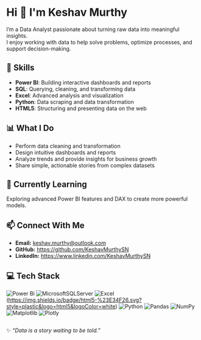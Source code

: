 # Hi 👋 I'm Keshav Murthy  

I’m a Data Analyst passionate about turning raw data into meaningful insights.  
I enjoy working with data to help solve problems, optimize processes, and support decision-making.  

## 🔧 Skills
- **Power BI**:  Building interactive dashboards and reports
- **SQL**:       Querying, cleaning, and transforming data
- **Excel**:     Advanced analysis and visualization
- **Python**:    Data scraping and data transformation
- **HTML5**:     Structuring and presenting data on the web

## 📊 What I Do
- Perform data cleaning and transformation
- Design intuitive dashboards and reports
- Analyze trends and provide insights for business growth
- Share simple, actionable stories from complex datasets

## 🌱 Currently Learning
Exploring advanced Power BI features and DAX to create more powerful models.

## 📫 Connect With Me
- **Email:** keshav.murthy@outlook.com
- **GitHub:** https://github.com/KeshavMurthySN
- **LinkedIn:** https://www.linkedin.com/KeshavMurthySN

## 💻 Tech Stack
![Power Bi](https://img.shields.io/badge/power_bi-F2C811?style=plastic&logo=powerbi&logoColor=black)  ![MicrosoftSQLServer](https://img.shields.io/badge/Microsoft%20SQL%20Server-CC2927?style=plastic&logo=microsoft%20sql%20server&logoColor=white)  ![Excel](https://img.shields.io/badge/Microsoft%20Excel-217346?style=plastic&logo=microsoft-excel&logoColor=white)
(https://img.shields.io/badge/html5-%23E34F26.svg?style=plastic&logo=html5&logoColor=white)  ![Python](https://img.shields.io/badge/python-3670A0?style=plastic&logo=python&logoColor=ffdd54)  ![Pandas](https://img.shields.io/badge/pandas-%23150458.svg?style=plastic&logo=pandas&logoColor=white)  ![NumPy](https://img.shields.io/badge/numpy-%23013243.svg?style=plastic&logo=numpy&logoColor=white)  ![Matplotlib](https://img.shields.io/badge/Matplotlib-%23ffffff.svg?style=plastic&logo=Matplotlib&logoColor=black)  ![Plotly](https://img.shields.io/badge/Plotly-%233F4F75.svg?style=plastic&logo=plotly&logoColor=white)  

##
✨ _“Data is a story waiting to be told.”_
